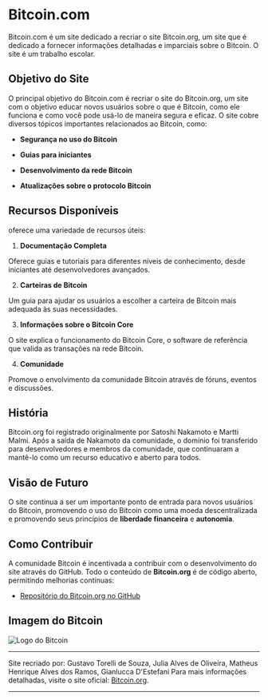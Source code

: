 # Bitcoin.com

  

Bitcoin.com é um site dedicado a recriar o site Bitcoin.org, um site que é dedicado a fornecer informações detalhadas e imparciais sobre o Bitcoin. O site é um trabalho escolar.

  

## Objetivo do Site

  

O principal objetivo do Bitcoin.com é recriar o site do Bitcoin.org, um site com o objetivo educar novos usuários sobre o que é Bitcoin, como ele funciona e como você pode usá-lo de maneira segura e eficaz. O site cobre diversos tópicos importantes relacionados ao Bitcoin, como:

  

- **Segurança no uso do Bitcoin**

- **Guias para iniciantes**

- **Desenvolvimento da rede Bitcoin**

- **Atualizações sobre o protocolo Bitcoin**

  

## Recursos Disponíveis

  

oferece uma variedade de recursos úteis:

  

1. **Documentação Completa**

Oferece guias e tutoriais para diferentes níveis de conhecimento, desde iniciantes até desenvolvedores avançados.

  

2. **Carteiras de Bitcoin**

Um guia para ajudar os usuários a escolher a carteira de Bitcoin mais adequada às suas necessidades.

  

3. **Informações sobre o Bitcoin Core**

O site explica o funcionamento do Bitcoin Core, o software de referência que valida as transações na rede Bitcoin.

  

4. **Comunidade**

Promove o envolvimento da comunidade Bitcoin através de fóruns, eventos e discussões.

  

## História

  

Bitcoin.org foi registrado originalmente por Satoshi Nakamoto e Martti Malmi. Após a saída de Nakamoto da comunidade, o domínio foi transferido para desenvolvedores e membros da comunidade, que continuaram a mantê-lo como um recurso educativo e aberto para todos.

  

## Visão de Futuro

  

O site continua a ser um importante ponto de entrada para novos usuários do Bitcoin, promovendo o uso do Bitcoin como uma moeda descentralizada e promovendo seus princípios de **liberdade financeira** e **autonomia**.

  

## Como Contribuir

  

A comunidade Bitcoin é incentivada a contribuir com o desenvolvimento do site através do GitHub. Todo o conteúdo de **Bitcoin.org** é de código aberto, permitindo melhorias contínuas:

  

- [Repositório do Bitcoin.org no GitHub](https://github.com/bitcoin-dot-org/bitcoin.org)

  

## Imagem do Bitcoin

  

![Logo do Bitcoin](https://bitcoin.org/img/icons/opengraph.png)

  

---

  
Site recriado por: Gustavo Torelli de Souza, Julia Alves de Oliveira, Matheus Henrique Alves dos Ramos, Gianlucca D'Estefani
Para mais informações detalhadas, visite o site oficial: [Bitcoin.org](https://bitcoin.org).

---
